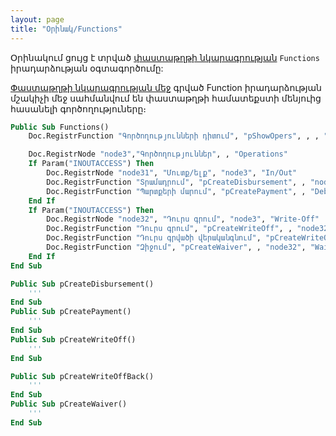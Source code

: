```yaml
---
layout: page
title: "Օրինակ/Functions"
---
```


Օրինակում ցույց է տրված [փաստաթղթի նկարագրության](../Defs/doc.html) `Functions` իրադարձության օգտագործումը:

[Փաստաթղթի նկարագրության մեջ](../Defs/doc.html) գրված Function իրադարձության մշակիչի մեջ սահմանվում են փաստաթղթի համատեքստի մենյուից հասանելի գործողություները։

``` vb
Public Sub Functions() 
    Doc.RegistrFunction "Գործողությունների դիտում", "pShowOpers", , , "Show Operations"

    Doc.RegistrNode "node3","Գործողություններ", , "Operations"
    If Param("INOUTACCESS") Then
        Doc.RegistrNode "node31", "Մուտք/ելք", "node3", "In/Out"
        Doc.RegistrFunction "Տրամադրում", "pCreateDisbursement", , "node31", "Disbursement"
        Doc.RegistrFunction "Պարտքերի մարում", "pCreatePayment", , "Debt Payment"
    End If
    If Param("INOUTACCESS") Then
        Doc.RegistrNode "node32", "Դուրս գրում", "node3", "Write-Off"
        Doc.RegistrFunction "Դուրս գրում", "pCreateWriteOff", , "node32", "Write-Off"
        Doc.RegistrFunction "Դուրս գրվածի վերականգնում", "pCreateWriteOffBack", , "node32", "Reconstruction of Written-Off"
        Doc.RegistrFunction "Զիջում", "pCreateWaiver", , "node32", "Waiver"
    End If
End Sub

Public Sub pCreateDisbursement()
    '''
End Sub
Public Sub pCreatePayment()
    '''
End Sub
Public Sub pCreateWriteOff()
    '''
End Sub

Public Sub pCreateWriteOffBack()
    '''
End Sub
Public Sub pCreateWaiver()
    '''
End Sub
```